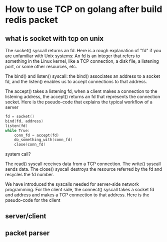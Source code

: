 # How to use TCP on golang after build redis packet

## what is socket with tcp on unix

The socket() syscall returns an fd. Here is a rough explanation of "fd" if you are unfamiliar with Unix systems: An fd is an integer that refers to something in the Linux kernel, like a TCP connection, a disk file, a listening port, or some other resources, etc.

The bind() and listen() syscall: the bind() associates an address to a socket fd, and the listen() enables us to accept connections to that address.

The accept() takes a listening fd, when a client makes a connection to the listening address, the accept() returns an fd that represents the connection socket. Here is the pseudo-code that explains the typical workflow of a server

```c
fd = socket()
bind(fd, address)
listen(fd)
while True:
    conn_fd = accept(fd)
    do_something_with(conn_fd)
    close(conn_fd)
```

system call?

The read() syscall receives data from a TCP connection. The write() syscall sends data. The close() syscall destroys the resource referred by the fd and recycles the fd number.

We have introduced the syscalls needed for server-side network programming. For the client side, the connect() syscall takes a socket fd and address and makes a TCP connection to that address. Here is the pseudo-code for the client

## server/client

## packet parser
